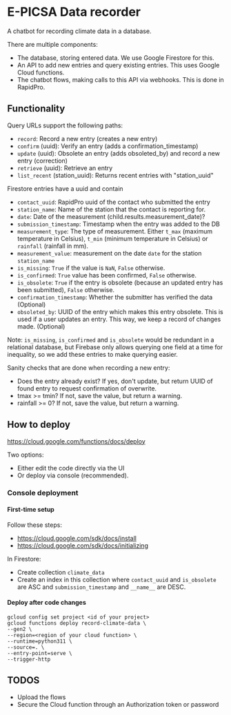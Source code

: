 # E-PICSA Data recorder

A chatbot for recording climate data in a database.

There are multiple components:

- The database, storing entered data. We use Google Firestore for this.
- An API to add new entries and query existing entries. This uses Google Cloud functions.
- The chatbot flows, making calls to this API via webhooks. This is done in RapidPro.

## Functionality

Query URLs support the following paths:

- `record`: Record a new entry (creates a new entry)
- `confirm` (uuid): Verify an entry (adds a confirmation_timestamp)
- `update` (uuid): Obsolete an entry (adds obsoleted_by) and record a new entry (correction)
- `retrieve` (uuid): Retrieve an entry
- `list_recent` (station_uuid): Returns recent entries with "station_uuid"

Firestore entries have a uuid and contain

- `contact_uuid`: RapidPro uuid of the contact who submitted the entry
- `station_name`: Name of the station that the contact is reporting for.
- `date`: Date of the measurement (child.results.measurement_date)?
- `submission_timestamp`: Timestamp when the entry was added to the DB
- `measurement_type`: The type of measurement. Either `t_max` (maximum temperature in Celsius), `t_min` (minimum temperature in Celsius) or `rainfall` (rainfall in mm).
- `measurement_value`: measurement on the date `date` for the station `station_name`
- `is_missing`: `True` if the value is `NaN`, `False` otherwise.
- `is_confirmed`: `True` value has been confirmed, `False` otherwise.
- `is_obsolete`: `True` if the entry is obsolete (because an updated entry has been submitted), `False` otherwise.
- `confirmation_timestamp`: Whether the submitter has verified the data (Optional)
- `obsoleted_by`: UUID of the entry which makes this entry obsolete. This is used if a user updates an entry. This way, we keep a record of changes made. (Optional)

Note: `is_missing`, `is_confirmed` and `is_obsolete` would be redundant in a relational database, but Firebase only allows querying one field at a time for inequality, so we add these entries to make querying easier.

Sanity checks that are done when recording a new entry:

- Does the entry already exist? If yes, don't update, but return UUID of found entry to request confirmation of overwrite.
- tmax >= tmin? If not, save the value, but return a warning.
- rainfall >= 0? If not, save the value, but return a warning.

## How to deploy

https://cloud.google.com/functions/docs/deploy

Two options: 

- Either edit the code directly via the UI
- Or deploy via console (recommended).

### Console deployment

#### First-time setup

Follow these steps:
- https://cloud.google.com/sdk/docs/install
- https://cloud.google.com/sdk/docs/initializing

In Firestore:

- Create collection `climate_data`
- Create an index in this collection where `contact_uuid` and `is_obsolete` are ASC and `submission_timestamp` and `__name__` are DESC.

#### Deploy after code changes

```
gcloud config set project <id of your project>
gcloud functions deploy record-climate-data \
--gen2 \
--region=<region of your cloud function> \
--runtime=python311 \
--source=. \
--entry-point=serve \
--trigger-http
```

## TODOS

- Upload the flows
- Secure the Cloud function through an Authorization token or password

